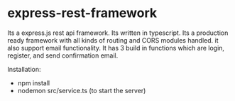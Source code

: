 # express-rest-framework
Its a express.js rest api framework. Its written in typescript. Its a production ready framework with all kinds of routing and CORS modules handled. it also support email functionality. It has 3 build in functions which are login, register, and send confirmation email.

Installation:
  * npm install
  * nodemon src/service.ts (to start the server)

